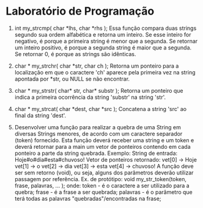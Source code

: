 # Laboratório de Programação

1. int my_strcmp( char *lhs, char *rhs ); 
  Essa função compara duas strings segundo sua ordem alfabética e retorna um inteiro. Se esse inteiro for negativo, é
porque a primeira string é menor que a segunda. Se retornar um inteiro positivo, é porque a segunda string é maior que a segunda. Se retornar 0, é porque as strings são idênticas.


2. char * my_strchr( char *str, char ch );
    Retorna um ponteiro para a localização em que o caractere 'ch' aparece pela primeira vez na string apontada por *str,
ou NULL se não encontrar.


3. char * my_strstr( char* str, char* substr ); 
   Retorna um ponteiro que indica a primeira ocorrência da string 'substr' na string 'str'.

4. char * my_strcat( char *dest, char *src );
    Concatena a string 'src' ao final da string 'dest'.


5. Desenvolver uma função para realizar a quebra de uma String em diversas Strings menores, de acordo com um caractere separador (token) fornecido. Esta função deverá receber uma string e um token e deverá retornar para a main um vetor de ponteiros contendo em cada ponteiro a parte da string quebrada.
Exemplo:
String de entrada: Hoje#o#dia#esta#chuvoso!
Vetor de ponteiros retornado: vet[0] -> Hoje
vet[1] -> o
vet[2] -> dia
vet[3] -> esta vet[4] -> chuvoso!
A função deve ser sem retorno (void), ou seja, alguns dos parâmetros deverão utilizar passagem por referência.
Ex. de protótipo:
void my_str_token(token, frase, palavras, ... );
onde:
token - é o caractere a ser utilizado para a quebra;
frase - é a frase a ser quebrada;
palavras - é o parâmetro que terá todas as palavras "quebradas"/encontradas na
frase;
